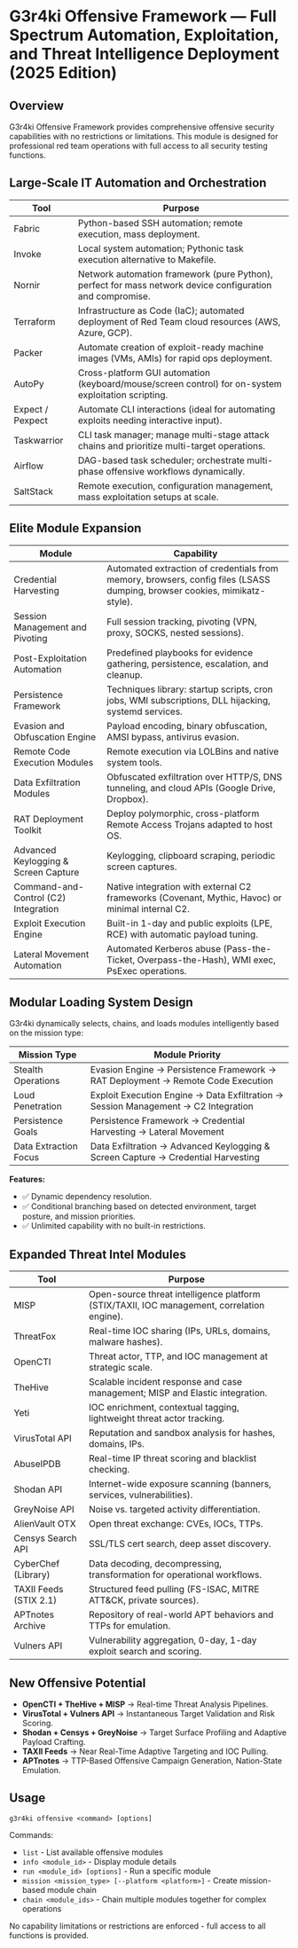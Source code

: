 # G3r4ki Offensive Framework — Full Spectrum Automation, Exploitation, and Threat Intelligence Deployment (2025 Edition)

## Overview

G3r4ki Offensive Framework provides comprehensive offensive security capabilities with no restrictions or limitations. This module is designed for professional red team operations with full access to all security testing functions.

## Large-Scale IT Automation and Orchestration

| Tool | Purpose |
|------|---------|
| Fabric | Python-based SSH automation; remote execution, mass deployment. |
| Invoke | Local system automation; Pythonic task execution alternative to Makefile. |
| Nornir | Network automation framework (pure Python), perfect for mass network device configuration and compromise. |
| Terraform | Infrastructure as Code (IaC); automated deployment of Red Team cloud resources (AWS, Azure, GCP). |
| Packer | Automate creation of exploit-ready machine images (VMs, AMIs) for rapid ops deployment. |
| AutoPy | Cross-platform GUI automation (keyboard/mouse/screen control) for on-system exploitation scripting. |
| Expect / Pexpect | Automate CLI interactions (ideal for automating exploits needing interactive input). |
| Taskwarrior | CLI task manager; manage multi-stage attack chains and prioritize multi-target operations. |
| Airflow | DAG-based task scheduler; orchestrate multi-phase offensive workflows dynamically. |
| SaltStack | Remote execution, configuration management, mass exploitation setups at scale. |

## Elite Module Expansion

| Module | Capability |
|--------|------------|
| Credential Harvesting | Automated extraction of credentials from memory, browsers, config files (LSASS dumping, browser cookies, mimikatz-style). |
| Session Management and Pivoting | Full session tracking, pivoting (VPN, proxy, SOCKS, nested sessions). |
| Post-Exploitation Automation | Predefined playbooks for evidence gathering, persistence, escalation, and cleanup. |
| Persistence Framework | Techniques library: startup scripts, cron jobs, WMI subscriptions, DLL hijacking, systemd services. |
| Evasion and Obfuscation Engine | Payload encoding, binary obfuscation, AMSI bypass, antivirus evasion. |
| Remote Code Execution Modules | Remote execution via LOLBins and native system tools. |
| Data Exfiltration Modules | Obfuscated exfiltration over HTTP/S, DNS tunneling, and cloud APIs (Google Drive, Dropbox). |
| RAT Deployment Toolkit | Deploy polymorphic, cross-platform Remote Access Trojans adapted to host OS. |
| Advanced Keylogging & Screen Capture | Keylogging, clipboard scraping, periodic screen captures. |
| Command-and-Control (C2) Integration | Native integration with external C2 frameworks (Covenant, Mythic, Havoc) or minimal internal C2. |
| Exploit Execution Engine | Built-in 1-day and public exploits (LPE, RCE) with automatic payload tuning. |
| Lateral Movement Automation | Automated Kerberos abuse (Pass-the-Ticket, Overpass-the-Hash), WMI exec, PsExec operations. |

## Modular Loading System Design

G3r4ki dynamically selects, chains, and loads modules intelligently based on the mission type:

| Mission Type | Module Priority |
|--------------|----------------|
| Stealth Operations | Evasion Engine → Persistence Framework → RAT Deployment → Remote Code Execution |
| Loud Penetration | Exploit Execution Engine → Data Exfiltration → Session Management → C2 Integration |
| Persistence Goals | Persistence Framework → Credential Harvesting → Lateral Movement |
| Data Extraction Focus | Data Exfiltration → Advanced Keylogging & Screen Capture → Credential Harvesting |

**Features:**
- ✅ Dynamic dependency resolution.
- ✅ Conditional branching based on detected environment, target posture, and mission priorities.
- ✅ Unlimited capability with no built-in restrictions.

## Expanded Threat Intel Modules

| Tool | Purpose |
|------|---------|
| MISP | Open-source threat intelligence platform (STIX/TAXII, IOC management, correlation engine). |
| ThreatFox | Real-time IOC sharing (IPs, URLs, domains, malware hashes). |
| OpenCTI | Threat actor, TTP, and IOC management at strategic scale. |
| TheHive | Scalable incident response and case management; MISP and Elastic integration. |
| Yeti | IOC enrichment, contextual tagging, lightweight threat actor tracking. |
| VirusTotal API | Reputation and sandbox analysis for hashes, domains, IPs. |
| AbuseIPDB | Real-time IP threat scoring and blacklist checking. |
| Shodan API | Internet-wide exposure scanning (banners, services, vulnerabilities). |
| GreyNoise API | Noise vs. targeted activity differentiation. |
| AlienVault OTX | Open threat exchange: CVEs, IOCs, TTPs. |
| Censys Search API | SSL/TLS cert search, deep asset discovery. |
| CyberChef (Library) | Data decoding, decompressing, transformation for operational workflows. |
| TAXII Feeds (STIX 2.1) | Structured feed pulling (FS-ISAC, MITRE ATT&CK, private sources). |
| APTnotes Archive | Repository of real-world APT behaviors and TTPs for emulation. |
| Vulners API | Vulnerability aggregation, 0-day, 1-day exploit search and scoring. |

## New Offensive Potential

- **OpenCTI + TheHive + MISP** → Real-time Threat Analysis Pipelines.
- **VirusTotal + Vulners API** → Instantaneous Target Validation and Risk Scoring.
- **Shodan + Censys + GreyNoise** → Target Surface Profiling and Adaptive Payload Crafting.
- **TAXII Feeds** → Near Real-Time Adaptive Targeting and IOC Pulling.
- **APTnotes** → TTP-Based Offensive Campaign Generation, Nation-State Emulation.

## Usage

```
g3r4ki offensive <command> [options]
```

Commands:
- `list` - List available offensive modules
- `info <module_id>` - Display module details
- `run <module_id> [options]` - Run a specific module
- `mission <mission_type> [--platform <platform>]` - Create mission-based module chain
- `chain <module_ids>` - Chain multiple modules together for complex operations

No capability limitations or restrictions are enforced - full access to all functions is provided.